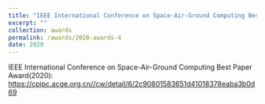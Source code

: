 ```yaml
---
title: "IEEE International Conference on Space-Air-Ground Computing Best Paper Award(2020)"
excerpt: ""
collection: awards
permalink: /awards/2020-awards-4
date: 2020
---
```



IEEE International Conference on Space-Air-Ground Computing Best Paper Award(2020): https://cpipc.acge.org.cn//cw/detail/6/2c90801583651d41018378eaba3b0d69


